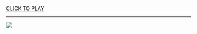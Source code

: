 
<a href="https://premium76.site?title=bit_life_unblocked_games&ref=13M">CLICK TO PLAY</a></h3>
<hr>

<a href="https://premium76.site?title=bit_life_unblocked_games&ref=13M"><img src="https://clearcache.store/games.png"></a>


